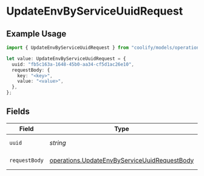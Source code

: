 # UpdateEnvByServiceUuidRequest

## Example Usage

```typescript
import { UpdateEnvByServiceUuidRequest } from "coolify/models/operations";

let value: UpdateEnvByServiceUuidRequest = {
  uuid: "fb5c163a-1648-45b0-aa34-cf5d1ac26e10",
  requestBody: {
    key: "<key>",
    value: "<value>",
  },
};
```

## Fields

| Field                                                                                                        | Type                                                                                                         | Required                                                                                                     | Description                                                                                                  |
| ------------------------------------------------------------------------------------------------------------ | ------------------------------------------------------------------------------------------------------------ | ------------------------------------------------------------------------------------------------------------ | ------------------------------------------------------------------------------------------------------------ |
| `uuid`                                                                                                       | *string*                                                                                                     | :heavy_check_mark:                                                                                           | UUID of the service.                                                                                         |
| `requestBody`                                                                                                | [operations.UpdateEnvByServiceUuidRequestBody](../../models/operations/updateenvbyserviceuuidrequestbody.md) | :heavy_check_mark:                                                                                           | Env updated.                                                                                                 |